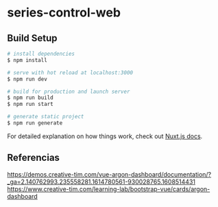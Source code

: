 # series-control-web

## Build Setup

```bash
# install dependencies
$ npm install

# serve with hot reload at localhost:3000
$ npm run dev

# build for production and launch server
$ npm run build
$ npm run start

# generate static project
$ npm run generate
```

For detailed explanation on how things work, check out [Nuxt.js docs](https://nuxtjs.org).


## Referencias
https://demos.creative-tim.com/vue-argon-dashboard/documentation/?_ga=2.140762993.235558281.1614780561-930028765.1608514431
https://www.creative-tim.com/learning-lab/bootstrap-vue/cards/argon-dashboard